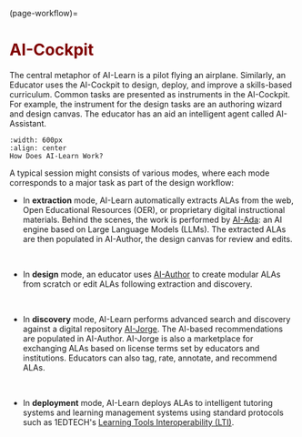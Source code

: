 (page-workflow)=
# <font color="maroon">AI-Cockpit</font>

The central metaphor of AI-Learn is a pilot flying an airplane. Similarly, an Educator uses the AI-Cockpit to design, deploy, and improve a skills-based curriculum. Common tasks are presented as instruments in the AI-Cockpit. For example, the instrument for the design tasks are an authoring wizard and design canvas. The educator has an aid an intelligent agent called AI-Assistant. 

```{figure} /images/howdoesitwork.png
:width: 600px
:align: center
How Does AI-Learn Work?
```

A typical session might consists of various modes, where each mode corresponds to a major task as part of the design workflow: 

- In **extraction** mode, AI-Learn automatically extracts ALAs from the web, Open Educational Resources (OER), or proprietary digital instructional materials. Behind the scenes, the work is performed by [AI-Ada](page-ada): an AI engine based on Large Language Models (LLMs). The extracted ALAs are then populated in AI-Author, the design canvas for review and edits.
<p>&nbsp;</p>

- In **design** mode, an educator uses [AI-Author](page-author) to create modular ALAs from scratch or edit ALAs following extraction and discovery.
<p>&nbsp;</p>

- In **discovery** mode, AI-Learn performs advanced search and discovery against a digital repository [AI-Jorge](page-jorge). The AI-based recommendations are populated in AI-Author. AI-Jorge is also a marketplace for exchanging ALAs based on license terms set by educators and institutions. Educators can also tag, rate, annotate, and recommend ALAs.
<p>&nbsp;</p>

- In **deployment** mode, AI-Learn deploys ALAs to intelligent tutoring systems and learning management systems using standard protocols such as 1EDTECH's [Learning Tools Interoperability (LTI)](https://www.imsglobal.org/activity/learning-tools-interoperability).

